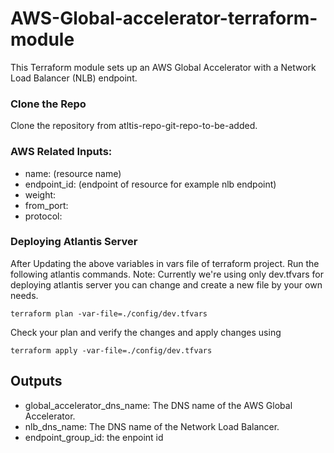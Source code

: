 # AWS-Global-accelerator-terraform-module

This Terraform module sets up an AWS Global Accelerator with a Network Load Balancer (NLB) endpoint.


### Clone the Repo
Clone the repository from atltis-repo-git-repo-to-be-added.

### AWS Related Inputs:
* name: <string>  (resource name)
* endpoint_id: <string> (endpoint of resource for example nlb endpoint)
* weight: <number> 
* from_port: <number>
* protocol: <String>

### Deploying Atlantis Server
After Updating the above variables in vars file of terraform project. Run the following atlantis commands.
Note: Currently we're using only dev.tfvars for deploying atlantis server you can change and create a new file by your own needs.
```
terraform plan -var-file=./config/dev.tfvars
```

Check your plan and verify the changes and apply changes using 
```
terraform apply -var-file=./config/dev.tfvars
```
## Outputs
* global_accelerator_dns_name: The DNS name of the AWS Global Accelerator.
* nlb_dns_name: The DNS name of the Network Load Balancer.
* endpoint_group_id: the enpoint id 
